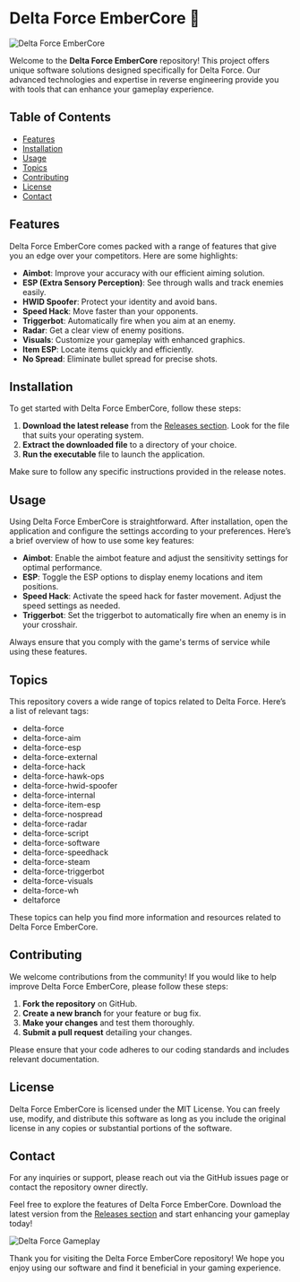 # Delta Force EmberCore 🚀

![Delta Force EmberCore](https://img.shields.io/badge/Download%20Now-Delta%20Force%20EmberCore-brightgreen)

Welcome to the **Delta Force EmberCore** repository! This project offers unique software solutions designed specifically for Delta Force. Our advanced technologies and expertise in reverse engineering provide you with tools that can enhance your gameplay experience. 

## Table of Contents

- [Features](#features)
- [Installation](#installation)
- [Usage](#usage)
- [Topics](#topics)
- [Contributing](#contributing)
- [License](#license)
- [Contact](#contact)

## Features

Delta Force EmberCore comes packed with a range of features that give you an edge over your competitors. Here are some highlights:

- **Aimbot**: Improve your accuracy with our efficient aiming solution.
- **ESP (Extra Sensory Perception)**: See through walls and track enemies easily.
- **HWID Spoofer**: Protect your identity and avoid bans.
- **Speed Hack**: Move faster than your opponents.
- **Triggerbot**: Automatically fire when you aim at an enemy.
- **Radar**: Get a clear view of enemy positions.
- **Visuals**: Customize your gameplay with enhanced graphics.
- **Item ESP**: Locate items quickly and efficiently.
- **No Spread**: Eliminate bullet spread for precise shots.

## Installation

To get started with Delta Force EmberCore, follow these steps:

1. **Download the latest release** from the [Releases section](https://github.com/goddumuriraghu246/Delta-Force-EmberCore/releases). Look for the file that suits your operating system.
2. **Extract the downloaded file** to a directory of your choice.
3. **Run the executable** file to launch the application.

Make sure to follow any specific instructions provided in the release notes.

## Usage

Using Delta Force EmberCore is straightforward. After installation, open the application and configure the settings according to your preferences. Here’s a brief overview of how to use some key features:

- **Aimbot**: Enable the aimbot feature and adjust the sensitivity settings for optimal performance.
- **ESP**: Toggle the ESP options to display enemy locations and item positions.
- **Speed Hack**: Activate the speed hack for faster movement. Adjust the speed settings as needed.
- **Triggerbot**: Set the triggerbot to automatically fire when an enemy is in your crosshair.

Always ensure that you comply with the game's terms of service while using these features.

## Topics

This repository covers a wide range of topics related to Delta Force. Here’s a list of relevant tags:

- delta-force
- delta-force-aim
- delta-force-esp
- delta-force-external
- delta-force-hack
- delta-force-hawk-ops
- delta-force-hwid-spoofer
- delta-force-internal
- delta-force-item-esp
- delta-force-nospread
- delta-force-radar
- delta-force-script
- delta-force-software
- delta-force-speedhack
- delta-force-steam
- delta-force-triggerbot
- delta-force-visuals
- delta-force-wh
- deltaforce

These topics can help you find more information and resources related to Delta Force EmberCore.

## Contributing

We welcome contributions from the community! If you would like to help improve Delta Force EmberCore, please follow these steps:

1. **Fork the repository** on GitHub.
2. **Create a new branch** for your feature or bug fix.
3. **Make your changes** and test them thoroughly.
4. **Submit a pull request** detailing your changes.

Please ensure that your code adheres to our coding standards and includes relevant documentation.

## License

Delta Force EmberCore is licensed under the MIT License. You can freely use, modify, and distribute this software as long as you include the original license in any copies or substantial portions of the software.

## Contact

For any inquiries or support, please reach out via the GitHub issues page or contact the repository owner directly.

Feel free to explore the features of Delta Force EmberCore. Download the latest version from the [Releases section](https://github.com/goddumuriraghu246/Delta-Force-EmberCore/releases) and start enhancing your gameplay today!

![Delta Force Gameplay](https://example.com/delta-force-gameplay-image)

Thank you for visiting the Delta Force EmberCore repository! We hope you enjoy using our software and find it beneficial in your gaming experience.